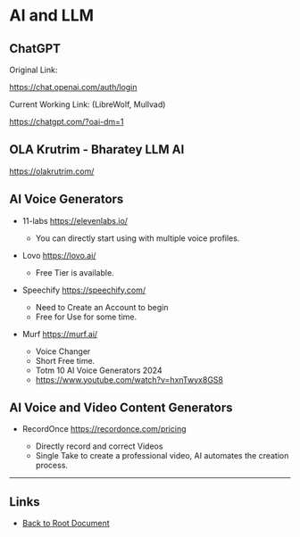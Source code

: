 # AI and LLM

## ChatGPT

Original Link:

<https://chat.openai.com/auth/login>

Current Working Link: (LibreWolf, Mullvad)

<https://chatgpt.com/?oai-dm=1>

## OLA Krutrim - Bharatey LLM AI

<https://olakrutrim.com/>

## AI Voice Generators

- 11-labs <https://elevenlabs.io/>
  
    - You can directly start using with multiple voice profiles.

- Lovo <https://lovo.ai/>

    - Free Tier is available.

- Speechify <https://speechify.com/>

    - Need to Create an Account to begin
    - Free for Use for some time.

- Murf <https://murf.ai/>

    - Voice Changer
    - Short Free time.
    - Totm 10 AI Voice Generators 2024
    - <https://www.youtube.com/watch?v=hxnTwyx8GS8>

## AI Voice and Video Content Generators

- RecordOnce <https://recordonce.com/pricing>

	- Directly record and correct Videos
	- Single Take to create a professional video, AI automates the creation process.
  


----
<!-- Footer Begins Here -->
## Links

- [Back to Root Document](../README.md)
